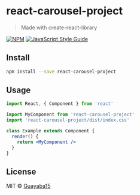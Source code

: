 # react-carousel-project

> Made with create-react-library

[![NPM](https://img.shields.io/npm/v/react-carousel-project.svg)](https://www.npmjs.com/package/react-carousel-project) [![JavaScript Style Guide](https://img.shields.io/badge/code_style-standard-brightgreen.svg)](https://standardjs.com)

## Install

```bash
npm install --save react-carousel-project
```

## Usage

```jsx
import React, { Component } from 'react'

import MyComponent from 'react-carousel-project'
import 'react-carousel-project/dist/index.css'

class Example extends Component {
  render() {
    return <MyComponent />
  }
}
```

## License

MIT © [Guayaba15](https://github.com/Guayaba15)
